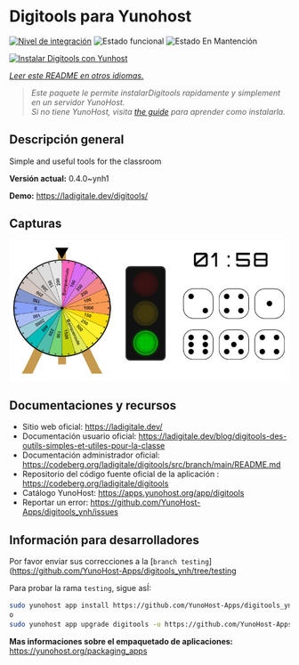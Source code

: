 <!--
Este archivo README esta generado automaticamente<https://github.com/YunoHost/apps/tree/master/tools/readme_generator>
No se debe editar a mano.
-->

# Digitools para Yunohost

[![Nivel de integración](https://dash.yunohost.org/integration/digitools.svg)](https://dash.yunohost.org/appci/app/digitools) ![Estado funcional](https://ci-apps.yunohost.org/ci/badges/digitools.status.svg) ![Estado En Mantención](https://ci-apps.yunohost.org/ci/badges/digitools.maintain.svg)

[![Instalar Digitools con Yunhost](https://install-app.yunohost.org/install-with-yunohost.svg)](https://install-app.yunohost.org/?app=digitools)

*[Leer este README en otros idiomas.](./ALL_README.md)*

> *Este paquete le permite instalarDigitools rapidamente y simplement en un servidor YunoHost.*  
> *Si no tiene YunoHost, visita [the guide](https://yunohost.org/install) para aprender como instalarla.*

## Descripción general

Simple and useful tools for the classroom

**Versión actual:** 0.4.0~ynh1

**Demo:** <https://ladigitale.dev/digitools/>

## Capturas

![Captura de Digitools](./doc/screenshots/screenshot.jpg)

## Documentaciones y recursos

- Sitio web oficial: <https://ladigitale.dev/>
- Documentación usuario oficial: <https://ladigitale.dev/blog/digitools-des-outils-simples-et-utiles-pour-la-classe>
- Documentación administrador oficial: <https://codeberg.org/ladigitale/digitools/src/branch/main/README.md>
- Repositorio del código fuente oficial de la aplicación : <https://codeberg.org/ladigitale/digitools>
- Catálogo YunoHost: <https://apps.yunohost.org/app/digitools>
- Reportar un error: <https://github.com/YunoHost-Apps/digitools_ynh/issues>

## Información para desarrolladores

Por favor enviar sus correcciones a la [`branch testing`](https://github.com/YunoHost-Apps/digitools_ynh/tree/testing

Para probar la rama `testing`, sigue asÍ:

```bash
sudo yunohost app install https://github.com/YunoHost-Apps/digitools_ynh/tree/testing --debug
o
sudo yunohost app upgrade digitools -u https://github.com/YunoHost-Apps/digitools_ynh/tree/testing --debug
```

**Mas informaciones sobre el empaquetado de aplicaciones:** <https://yunohost.org/packaging_apps>
